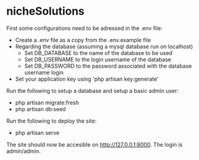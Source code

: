 # nicheSolutions

First some configurations need to be adressed in the .env file:
- Create a .env file as a copy from the .env.example file
- Regarding the database (assuming a mysql database run on localhost)
  - Set DB_DATABASE to the name of the database to be used
  - Set DB_USERNAME to the login username of the database
  - Set DB_PASSWORD to the password associated with the database username login
- Set your application key using 'php artisan key:generate'

Run the following to setup a database and setup a basic admin user:
- php artisan migrate:fresh
- php artisan db:seed

Run the following to deploy the site:
- php artisan serve

The site should now be accesible on http://127.0.0.1:8000. The login is admin/admin.
